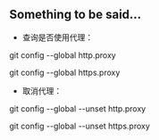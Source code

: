 ## Something to be said...

- 查询是否使用代理：

git config --global http.proxy

git config --global https.proxy

- 取消代理：

git config --global --unset http.proxy

git config --global --unset https.proxy